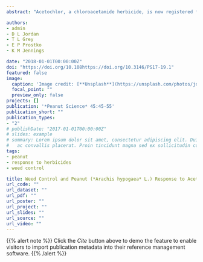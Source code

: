```yaml
---
abstract: "Acetochlor, a chloroacetamide herbicide, is now registered for preplant (PPI), preemergence (PRE), and postemergence (POST) application in peanut. Field research was conducted during 2011 and 2012 in Georgia and North Carolina to determine peanut response and weed control by acetochlor compared with S-metolachlor alone and in programs with other herbicides. In weed-free experiments, peanut tolerance to acetochlor (1.26 and 2.52 kg ai/ha) and S-metolachlor (1.42 kg ai/ha) were evaluated when applied PPI, PRE, early postemergence (EPOST), or POST. Peanut tolerance to acetochlor was similar to S-metolachlor with no negative impact of either herbicide on peanut yield compared with non-treated peanut in absence of weed interference. When applied PRE, acetochlor controlled Palmer amaranth, pitted morningglory, sicklepod, and Texas millet similarly to S-metolachlor while control of broadleaf signalgrass was greater with S-metolachlor. Weed control programs containing EPOST and/or POST applications of herbicides following PRE herbicides provided the best overall weed control but did not affect yellow nutsedge control regardless of whether acetochlor or S-metolachlor were applied. Herbicide programs including PRE, EPOST, and POST herbicides most often resulted in the greatest yields. There was no difference in peanut yield regardless of the presence of acetochlor or S-metolachlor in a comprehensive herbicide program."

authors:
- admin
- D L Jordan
- T L Grey
- E P Prostko
- K M Jennings

date: "2018-01-01T00:00:00Z"
doi: "https://doi.org/10.108https://doi.org/10.3146/PS17-19.1"
featured: false
image:
  caption: 'Image credit: [**Unsplash**](https://unsplash.com/photos/jdD8gXaTZsc)'
  focal_point: ""
  preview_only: false
projects: []
publication: '*Peanut Science* 45:45-55'
publication_short: ""
publication_types:
- "2"
# publishDate: "2017-01-01T00:00:00Z"
# slides: example
# summary: Lorem ipsum dolor sit amet, consectetur adipiscing elit. Duis posuere tellus
#   ac convallis placerat. Proin tincidunt magna sed ex sollicitudin condimentum.
tags:
- peanut
- response to herbicides
- weed control

title: Weed Control and Peanut (*Arachis hypogaea* L.) Response to Acetochlor Alone and in Combination with Various Herbicides
url_code: ""
url_dataset: ""
url_pdf: ""
url_poster: ""
url_project: ""
url_slides: ""
url_source: ""
url_video: ""
---
```


{{% alert note %}}
Click the *Cite* button above to demo the feature to enable visitors to import publication metadata into their reference management software.
{{% /alert %}}


